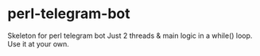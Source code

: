 # perl-telegram-bot
Skeleton for perl telegram bot
Just 2 threads & main logic in a while() loop.
Use it at your own.

